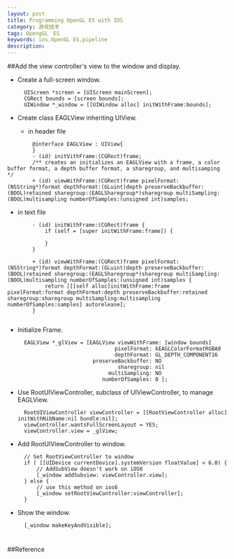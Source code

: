 ```yaml
---
layout: post
title: Programming OpenGL ES with IOS
category: 游戏技术
tags: OpengGL　ES
keywords: ios,OpenGL ES,pipeline
description: 
---
```

##Add the view controller's view to the window and display.
* Create a full-screen window.

        UIScreen *screen = [UIScreen mainScreen];
        CGRect bounds = [screen bounds];
        UIWindow *_window = [[UIWindow alloc] initWithFrame:bounds];
* Create class EAGLView inheriting UIView.

  * in header file
  
```
        @interface EAGLView : UIView{
        }
        - (id) initVithFrame:(CGRect)frame;
        /** creates an initializes an EAGLView with a frame, a color buffer format, a depth buffer format, a sharegroup, and multisamping */
        + (id) viewWithFrame:(CGRect)frame pixelFormat:(NSString*)format depthFormat:(GLuint)depth preserveBackbuffer:(BOOL)retained sharegroup:(EAGLSharegroup*)sharegroup multiSampling:(BOOL)multisampling numberOfSamples:(unsigned int)samples;
```
  * in text file
  
```
        - (id) initWithFrame:(CGRect)frame {
        	if (self = [super initWithFrame:frame]) {
            	
        	}
        }
        
        + (id) viewWithFrame:(CGRect)frame pixelFormat:(NSString*)format depthFormat:(GLuint)depth preserveBackbuffer:(BOOL)retained sharegroup:(EAGLSharegroup*)sharegroup multiSampling:(BOOL)multisampling numberOfSamples:(unsigned int)samples {
        	return [[[self alloc]initWithFrame:frame pixelFormat:format depthFormat:depth preserveBackbuffer:retained sharegroup:sharegroup multiSampling:multisampling numberOfSamples:samples] autorelease];
        }
        
```
    
* Initialize Frame.

        EAGLView *_glView = [EAGLView viewWithFrame: [window bounds]
                                     pixelFormat: kEAGLColorFormatRGBA8
                                     depthFormat: GL_DEPTH_COMPONENT16
                              preserveBackbuffer: NO
                                      sharegroup: nil
                                   multiSampling: NO
                                 numberOfSamples: 0 ];
* Use RootUIViewController, subclass of UIViewController, to manage EAGLView.

        RootUIViewController viewController = [[RootViewController alloc] initWithNibName:nil bundle:nil];
        viewController.wantsFullScreenLayout = YES;
        viewController.view = _glView;
* Add RootUIViewController to window.

        // Set RootViewController to window
        if ( [[UIDevice currentDevice].systemVersion floatValue] < 6.0) {
        	// AddSubView doesn't work on iOS6
        	[_window addSubview: viewController.view];
        } else {
        	// use this method on ios6
        	[_window setRootViewController:viewController];
        }
    
* Show the window.

        [_window makeKeyAndVisible];

#
##Reference
